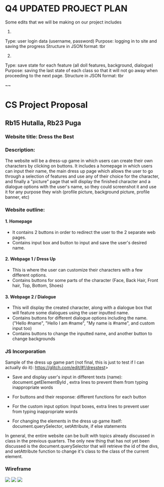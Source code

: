 # Q4 UPDATED PROJECT PLAN 

Some edits that we will be making on our project includes

1. 
Type: user login data (username, password)
Purpose: logging in to site and saving the progress
Structure in JSON format:
tbr

2.
Type: save state for each feature (all doll features, background, dialogue)
Purpose: saving the last state of each class so that it will not go away when proceeding to the next page.
Structure in JSON format:
tbr

~~

# CS Project Proposal

## Rb15 Hutalla, Rb23 Puga

### Website title: Dress the Best

### Description:

The website will be a dress-up game in which users can create their own characters by clicking on buttons. It includes a homepage in which users can input their name, the main dress up page which allows the user to go through a selection of features and use any of their choice for the character, and finally a "picture" page that will display the finished character and a dialogue options with the user's name, so they could screenshot it and use it for any purpose they wish (profile picture, background picture, profile banner, etc)

### Website outline:

#### 1. Homepage

- It contains 2 buttons in order to redirect the user to the 2 separate web pages.
- Contains input box and button to input and save the user's desired name.

#### 2. Webpage 1 / Dress Up

- This is where the user can customize their characters with a few different options.
- Contains buttons for some parts of the character (Face, Back Hair, Front hair, Top, Bottom, Shoes)

#### 3. Webpage 2 / Dialogue

- This will display the created character, along with a dialogue box that will feature some dialogues using the user inputted name.
- Contains buttons for different dialogue options including the name. ("Hello #name", "Hello I am #name", "My name is #name", and custom input too)
- Contains buttons to change the inputted name, and another button to change backgrounds

### JS Incorporation

Sample of the dress up game part (not final, this is just to test if I can actually do it):
<https://glitch.com/edit/#!/dresstest>>
- Save and display user's input in different texts (name): document.getElementById
, extra lines to prevent them from typing inappropriate words
- For buttons and their response: different functions for each button

- For the custom input option: Input boxes, extra lines to prevent user from typing inappropriate words
- For changing the elements in the dress up game itself: document.querySelector, setAttribute, if else statements

In general, the entire website can be built with topics already discussed in class in the previous quarters. The only new thing that has not yet been discussed is the document.querySelector that will retrieve the id of the divs, and setAttribute function to change it's class to the class of the current element.

### Wireframe 

<img src="https://cdn.glitch.global/3b0c555a-66e1-432a-baca-4bf522e55a01/e65f8e56-54ce-49e1-969a-c3c76b1aa1b8.image.png?v=1731936781302">
<img src="https://cdn.glitch.global/3b0c555a-66e1-432a-baca-4bf522e55a01/551e04bb-7640-485b-845a-63e2fe549e4a.image.png?v=1731937111905">
<img src="https://cdn.glitch.global/3b0c555a-66e1-432a-baca-4bf522e55a01/900cf1da-81b1-44d0-b6d7-f5493905934a.image.png?v=1731937161229">
